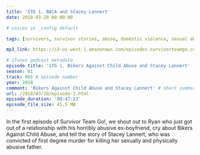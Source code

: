 ```yaml
---
title: 'STG 1. BACA and Stacey Lannert'
date: 2018-03-20 00:00:00

# voices in _config default

tags: [survivors, survivor stories, abuse, domestic violence, sexual abuse, child abuse, child sexual abuse, bikers against child abuse, stacey lannert]

mp3_link: https://s3-us-west-1.amazonaws.com/episodes.survivorteamgo.com/STG+1+BACA+and+Stacey+Lannert.mp3

# iTunes podcast metadata
episode_title: 'STG 1. Bikers Against Child Abuse and Stacey Lannert'
season: 01
track: 001 # episode number
year: 2018
comment: 'Bikers Against Child Abuse and Stacey Lannert' # short summary
url: /2018/03/20/episode-1.html
episode_duration: '00:47:23'
episode_file_size: 45.5 MB
---
```


In the first episode of Survivor Team Go!, we shout out to Ryan who just got out of a relationship with his horribly abusive ex-boyfriend, cry about Bikers Against Child Abuse, and tell the story of Stacey Lannert, who was convicted of first degree murder for killing her sexually and physically abusive father.